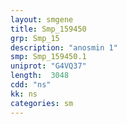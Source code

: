 ```yaml
---
layout: smgene
title: Smp_159450
grp: Smp_15
description: "anosmin 1"
smp: Smp_159450.1
uniprot: "G4VQ37"
length:  3048
cdd: "ns"
kk: ns
categories: sm
---
```

